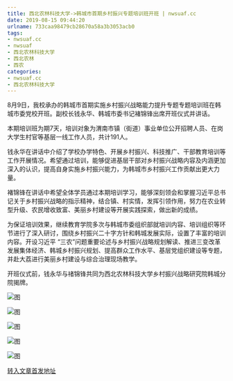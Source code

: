 ```yaml
---
title: 西北农林科技大学->韩城市首期乡村振兴专题培训班开班 | nwsuaf.cc
date: 2019-08-15 09:44:20
urlname: 733caa98479cb28670a58a3b3053acb0
tags: 
- nwsuaf.cc
- nwsuaf
- 西北农林科技大学
- 西北农林
- 西农
categories:
- nwsuaf.cc
- 西北农林科技大学
---
```



8月9日，我校承办的韩城市首期实施乡村振兴战略能力提升专题专题培训班在韩城市委党校开班。副校长钱永华、韩城市委书记褚锦锋出席开班仪式并讲话。

本期培训班为期7天，培训对象为渭南市镇（街道）事业单位公开招聘人员、在岗大学生村官等基层一线工作人员，共计191人。

钱永华在讲话中介绍了学校办学特色、开展乡村振兴、科技推广、干部教育培训等工作开展情况。希望通过培训，能够促进基层干部对乡村振兴战略内容及内涵更加深入的认识，提高自身实施乡村振兴能力，为韩城市乡村振兴工作贡献出更大力量。

褚锦锋在讲话中希望全体学员通过本期培训学习，能够深刻领会和掌握习近平总书记关于乡村振兴战略的指示精神，结合镇、村实情，发挥引领作用，努力在农业转型升级、农民增收致富、美丽乡村建设等开展实践探索，做出新的成绩。

为保证培训效果，继续教育学院多次与韩城市委组织部就培训内容、培训组织等环节进行了深入研讨，围绕乡村振兴二十字方针和韩城发展实际，设置了丰富的培训内容。开设习近平 “三农”问题重要论述与乡村振兴战略规划解读、推进三变改革发展集体经济、韩城乡村振兴规划、提高群众工作水平、基层党组织建设等专题，并赴大荔进行美丽乡村建设与综合治理现场教学。

开班仪式前，钱永华与禇锦锋共同为西北农林科技大学乡村振兴战略研究院韩城分院揭牌。



![图](https://news.nwsuaf.edu.cn/images/content/2019-08/20190811100531729421.jpg)

![图](https://news.nwsuaf.edu.cn/images/content/2019-08/20190811100335654363.jpg)

![图](https://news.nwsuaf.edu.cn/images/content/2019-08/20190811100124476128.png)

![图](https://news.nwsuaf.edu.cn/images/content/2019-08/20190811100215964271.png)

![图](https://news.nwsuaf.edu.cn/images/content/2019-08/20190811095806582845.jpg)

[转入文章首发地址](https://news.nwsuaf.edu.cn/xnxw/91306.htm)